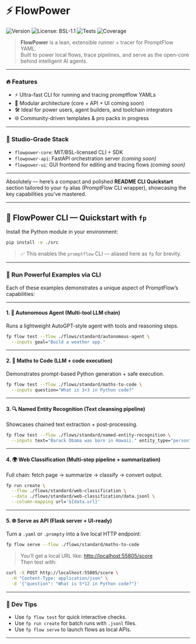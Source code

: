 # ⚡ FlowPower

![Version](https://img.shields.io/badge/version-0.1.0-blue)
![License: BSL-1.1](https://img.shields.io/badge/license-BSL--1.1-blue)
![Tests](https://img.shields.io/badge/tests-passing-brightgreen)
![Coverage](https://img.shields.io/badge/coverage-96%25-success)

> **FlowPower** is a lean, extensible runner + tracer for PromptFlow YAML.  
> Built to power local flows, trace pipelines, and serve as the open-core behind intelligent AI agents.

---

### 🔥 Features

- ⚡ Ultra-fast CLI for running and tracing promptflow YAMLs
- 🧩 Modular architecture (core + API + UI coming soon)
- 🛠️ Ideal for power users, agent builders, and toolchain integrators
- 🌐 Community-driven templates & pro packs in progress

---

### 🧱 Studio-Grade Stack

- `flowpower-core`: MIT/BSL-licensed CLI + SDK
- `flowpower-api`: FastAPI orchestration server _(coming soon)_
- `flowpower-ui`: GUI frontend for editing and tracing flows _(coming soon)_

---

Absolutely — here’s a compact and polished **README CLI Quickstart** section tailored to your `fp` alias (PromptFlow CLI wrapper), showcasing the key capabilities you’ve mastered.

---

## 🧪 FlowPower CLI — Quickstart with `fp`

Install the Python module in your environment:

```bash
pip install -e ./src
```

> ✅ This enables the `promptflow` CLI — aliased here as `fp` for brevity.

---

### 🚀 Run Powerful Examples via CLI

Each of these examples demonstrates a unique aspect of PromptFlow’s capabilities:

---

#### 1. 🧠 **Autonomous Agent (Multi-tool LLM chain)**
Runs a lightweight AutoGPT-style agent with tools and reasoning steps.

```bash
fp flow test --flow ./flows/standard/autonomous-agent \
  --inputs goal="Build a weather app."
```

---

#### 2. 📐 **Maths to Code (LLM + code execution)**
Demonstrates prompt-based Python generation + safe execution.

```bash
fp flow test --flow ./flows/standard/maths-to-code \
  --inputs question="What is 3+3 in Python code?"
```

---

#### 3. 🔍 **Named Entity Recognition (Text cleansing pipeline)**
Showcases chained text extraction + post-processing.

```bash
fp flow test --flow ./flows/standard/named-entity-recognition \
  --inputs text="Barack Obama was born in Hawaii." entity_type="person"
```

---

#### 4. 🌍 **Web Classification (Multi-step pipeline + summarization)**
Full chain: fetch page → summarize → classify → convert output.

```bash
fp run create \
  --flow ./flows/standard/web-classification \
  --data ./flows/standard/web-classification/data.jsonl \
  --column-mapping url='${data.url}'
```

---

#### 5. 🌐 **Serve as API (Flask server + UI-ready)**
Turn a `.yaml` or `.prompty` into a live local HTTP endpoint:

```bash
fp flow serve --flow ./flows/standard/maths-to-code
```

> You’ll get a local URL like: [http://localhost:55805/score](http://localhost:55805/score)  
> Then test with:

```bash
curl -X POST http://localhost:55805/score \
  -H "Content-Type: application/json" \
  -d '{"question": "What is 5*12 in Python code?"}'
```

---

### 🔧 Dev Tips

- Use `fp flow test` for quick interactive checks.
- Use `fp run create` for batch runs with `.jsonl` files.
- Use `fp flow serve` to launch flows as local APIs.

---
